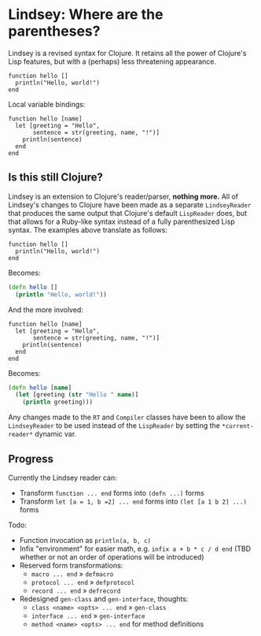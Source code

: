# Lindsey: Where are the parentheses? #

Lindsey is a revised syntax for Clojure. It retains all the power of Clojure's Lisp features, but with a (perhaps) less threatening appearance.

```
function hello []
  println("Hello, world!")
end
```

Local variable bindings:

```
function hello [name]
  let [greeting = "Hello",
       sentence = str(greeting, name, "!")]
    println(sentence)
  end
end
```

## Is this still Clojure? ##

Lindsey is an extension to Clojure's reader/parser, **nothing more.** All of Lindsey's changes to Clojure have been made as a separate `LindseyReader` that produces the same output that Clojure's default `LispReader` does, but that allows for a Ruby-like syntax instead of a fully parenthesized Lisp syntax. The examples above translate as follows:

```
function hello []
  println("Hello, world!")
end
```

Becomes:

```clj
(defn hello []
  (println "Hello, world!"))
```

And the more involved:

```
function hello [name]
  let [greeting = "Hello",
       sentence = str(greeting, name, "!")]
    println(sentence)
  end
end
```

Becomes:

```clj
(defn hello [name]
  (let [greeting (str "Hello " name)]
    (println greeting)))
```

Any changes made to the `RT` and `Compiler` classes have been to allow the `LindseyReader` to be used instead of the `LispReader` by setting the `*current-reader*` dynamic var.

## Progress ##

Currently the Lindsey reader can:

 * Transform `function ... end` forms into `(defn ...)` forms
 * Transform `let [a = 1, b =2] ... end` forms into `(let [a 1 b 2] ...)` forms

Todo:

 * Function invocation as `println(a, b, c)`
 * Infix "environment" for easier math, e.g. `infix a + b * c / d end` (TBD whether or not an order of operations will be introduced)
 * Reserved form transformations:
     * `macro ... end` &raquo; `defmacro`
     * `protocol ... end` &raquo; `defprotocol`
     * `record ... end` &raquo; `defrecord`
 * Redesigned `gen-class` and `gen-interface`, thoughts:
     * `class <name> <opts> ... end` &raquo; `gen-class`
     * `interface ... end` &raquo; `gen-interface`
     * `method <name> <opts> ... end` for method definitions
